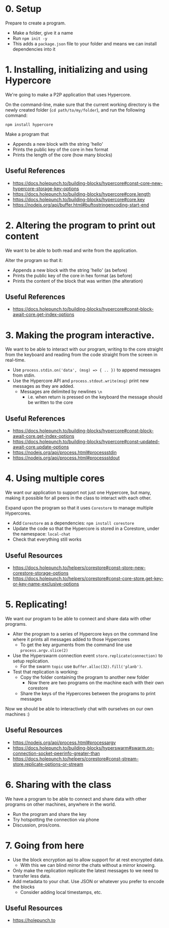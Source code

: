 # 0. Setup

Prepare to create a program.

* Make a folder, give it a name
* Run `npm init -y`
* This adds a `package.json` file to your folder and means we can install dependencies into it

# 1. Installing, initializing and using Hypercore

We're going to make a P2P application that uses Hypercore. 

On the command-line, make sure that the current working directory is the newly created folder (`cd path/to/my/folder`), and run the following command:

```
npm install hypercore
```

Make a program that 

* Appends a new block with the string 'hello'
* Prints the public key of the core in hex format
* Prints the length of the core (how many blocks)

## Useful References

* https://docs.holepunch.to/building-blocks/hypercore#const-core-new-hypercore-storage-key-options
* https://docs.holepunch.to/building-blocks/hypercore#core.length
* https://docs.holepunch.to/building-blocks/hypercore#core.key
* https://nodejs.org/api/buffer.html#buftostringencoding-start-end

# 2. Altering the program to print out content

We want to be able to both read and write from the application. 

Alter the program so that it:

* Appends a new block with the string 'hello' (as before)
* Prints the public key of the core in hex format (as before)
* Prints the content of the block that was written (the alteration)

## Useful References

* https://docs.holepunch.to/building-blocks/hypercore#const-block-await-core.get-index-options


# 3. Making the program interactive.

We want to be able to interact with our program, writing to the core straight from the keyboard
and reading from the code straight from the screen in real-time.

* Use `process.stdin.on('data', (msg) => { .. })` to append messages from stdin.
* Use the Hypercore API and `process.stdout.write(msg)` print new messages as they are added.
  * Messages are delimited by newlines `\n`
    * i.e. when return is pressed on the keyboard the message should be written to the core

## Useful References

* https://docs.holepunch.to/building-blocks/hypercore#const-block-await-core.get-index-options
* https://docs.holepunch.to/building-blocks/hypercore#const-updated-await-core.update-options
* https://nodejs.org/api/process.html#processstdin
* https://nodejs.org/api/process.html#processstdout

# 4. Using multiple cores

We want our application to support not just one Hypercore, but many, making it possible for all peers in the class to interact with each other. 

Expand upon the program so that it uses `Corestore` to manage multiple Hypercores.

* Add `Corestore` as a dependencies: `npm install corestore`
* Update the code so that the Hypercore is stored in a Corestore, under the namespace: `local-chat`
* Check that everything still works

## Useful Resources

* https://docs.holepunch.to/helpers/corestore#const-store-new-corestore-storage-options
* https://docs.holepunch.to/helpers/corestore#const-core-store.get-key-or-key-name-exclusive-options

# 5. Replicating!

We want our program to be able to connect and share data with other programs.

* Alter the program to a series of Hypercore keys on the command line where it prints all messages added to those Hypercores
  * To get the key arguments from the command line use `process.argv.slice(2)`
* Use the Hyperswarm connection event `store.replicate(connection)` to setup replication.
  * For the swarm `topic` use `Buffer.alloc(32).fill('planb')`.
* Test that replication is working:
  * Copy the folder containing the program to another new folder
    * Now there are two programs on the machine each with their own corestore
  * Share the keys of the Hypercores between the programs to print messages

Now we should be able to interactively chat with ourselves on our own machines :)

## Useful Resources

* https://nodejs.org/api/process.html#processargv
* https://docs.holepunch.to/building-blocks/hyperswarm#swarm.on-connection-socket-peerinfo-greater-than
* https://docs.holepunch.to/helpers/corestore#const-stream-store.replicate-options-or-stream

# 6. Sharing with the class

We have a program to be able to connect and share data with other programs on other machines,
anywhere in the world.

* Run the program and share the key
* Try hotspotting the connection via phone 
* Discussion, pros/cons. 

# 7. Going from here

* Use the block encryption api to allow support for at rest encrypted data.
  * With this we can blind mirror the chats without a mirror knowing.
* Only make the replication replicate the latest messages to we need to transfer less data.
* Add metadata to your chat. Use JSON or whatever you prefer to encode the blocks
   * Consider adding local timestamps, etc.

## Useful Resources

* https://holepunch.to